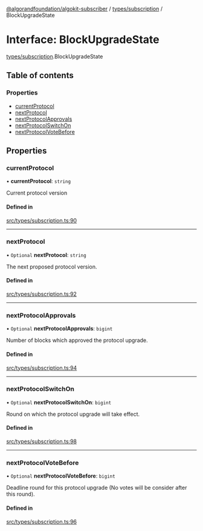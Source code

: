 [@algorandfoundation/algokit-subscriber](../README.md) / [types/subscription](../modules/types_subscription.md) / BlockUpgradeState

# Interface: BlockUpgradeState

[types/subscription](../modules/types_subscription.md).BlockUpgradeState

## Table of contents

### Properties

- [currentProtocol](types_subscription.BlockUpgradeState.md#currentprotocol)
- [nextProtocol](types_subscription.BlockUpgradeState.md#nextprotocol)
- [nextProtocolApprovals](types_subscription.BlockUpgradeState.md#nextprotocolapprovals)
- [nextProtocolSwitchOn](types_subscription.BlockUpgradeState.md#nextprotocolswitchon)
- [nextProtocolVoteBefore](types_subscription.BlockUpgradeState.md#nextprotocolvotebefore)

## Properties

### currentProtocol

• **currentProtocol**: `string`

Current protocol version

#### Defined in

[src/types/subscription.ts:90](https://github.com/lempira/algokit-subscriber-ts/blob/main/src/types/subscription.ts#L90)

___

### nextProtocol

• `Optional` **nextProtocol**: `string`

The next proposed protocol version.

#### Defined in

[src/types/subscription.ts:92](https://github.com/lempira/algokit-subscriber-ts/blob/main/src/types/subscription.ts#L92)

___

### nextProtocolApprovals

• `Optional` **nextProtocolApprovals**: `bigint`

Number of blocks which approved the protocol upgrade.

#### Defined in

[src/types/subscription.ts:94](https://github.com/lempira/algokit-subscriber-ts/blob/main/src/types/subscription.ts#L94)

___

### nextProtocolSwitchOn

• `Optional` **nextProtocolSwitchOn**: `bigint`

Round on which the protocol upgrade will take effect.

#### Defined in

[src/types/subscription.ts:98](https://github.com/lempira/algokit-subscriber-ts/blob/main/src/types/subscription.ts#L98)

___

### nextProtocolVoteBefore

• `Optional` **nextProtocolVoteBefore**: `bigint`

Deadline round for this protocol upgrade (No votes will be consider after this round).

#### Defined in

[src/types/subscription.ts:96](https://github.com/lempira/algokit-subscriber-ts/blob/main/src/types/subscription.ts#L96)
